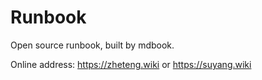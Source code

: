 # Runbook

Open source runbook, built by mdbook.

Online address: https://zheteng.wiki or https://suyang.wiki